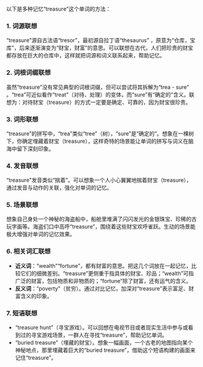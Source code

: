 以下是多种记忆“treasure”这个单词的方法：
### 1. 词源联想
“treasure”源自古法语“tresor”，最初源自拉丁语“thesaurus” ，原意为“仓库，宝库”，后来逐渐演变为“财宝，财富”的意思。可以联想在古代，人们把珍贵的财宝都存放在巨大的仓库中，这样就把词源和词义联系起来，帮助记忆。

### 2. 词根词缀联想
虽然“treasure”没有常见典型的词根词缀，但可以尝试将其拆解为“trea - sure” 。“trea”可近似看作“treat”（对待、处理）的变体，而“sure”有“确定的”含义。联想为：对待财宝（treasure）的方式一定要是确定、可靠的，因为财宝很珍贵。 

### 3. 词形联想
“treasure”的拼写中，“trea”类似“tree”（树），“sure”是“确定的”。想象在一棵树下，你确定埋藏着财宝（treasure），这样奇特的场景能让单词的拼写与词义在脑海中留下深刻印象。

### 4. 发音联想
“treasure”发音类似“揣着”。可以想象一个人小心翼翼地揣着财宝（treasure），通过发音与动作的关联，强化对单词的记忆。

### 5. 场景联想
想象自己身处一个神秘的海盗船中，船舱里堆满了闪闪发光的金银珠宝、珍稀的古玩字画等。海盗们口中高呼“treasure”，围绕着这些财宝欢呼雀跃。生动的场景能极大增强对单词的记忆效果。

### 6. 相关词汇联想
 - **近义词**：“wealth”“fortune”，都有财富的意思。把这几个词放在一起记忆，比较它们的细微差别。“treasure”更侧重于指具体的财宝、珍品；“wealth”可指广泛的财富，包括物质和非物质的；“fortune”除了财富，还有运气的含义。
 - **反义词**：“poverty”（贫穷）。通过对比记忆，加深对“treasure”表示富足、财富含义的印象。
 
### 7. 短语联想
 - “treasure hunt”（寻宝游戏）。可以回想在电视节目或者现实生活中参与或看到过的寻宝游戏场景，一群人在寻找“treasure”，帮助记忆单词。
 - “buried treasure”（埋藏的财宝）。想象一幅画面，一个古老的地图指向某个神秘地点，那里埋藏着巨大的“buried treasure”，借助这个短语构建的画面来记住“treasure”。 